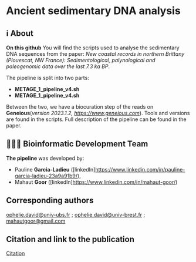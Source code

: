 # Ancient sedimentary DNA analysis

## ℹ️ About

**On this github** You will find the scripts used to analyse the sedimentary DNA sequences from the paper: *New coastal records in northern Brittany (Plouescat, NW France): Sedimentological, palynological and paleogenomic data over the last 7.3 ka BP*.  

The pipeline is split into two parts:
- **METAGE_1_pipeline_v4.sh**
- **METAGE_1_pipeline_v4.sh**

Between the two, we have a biocuration step of the reads on **Geneious**(*version 2023.1.2, https://www.geneious.com*).
Tools and versions are found in the scripts.
Full description of the pipeline can be found in the paper.

## 🧑🏻‍💻 Bioinformatic Development Team

**The pipeline** was developed by:

- Pauline **Garcia-Ladieu** ([linkedIn]https://www.linkedin.com/in/pauline-garcia-ladieu-23a9a91b9/),
- Mahaut **Goor** ([linkedIn]https://www.linkedin.com/in/mahaut-goor/)

## Corresponding authors 
ophelie.david@univ-ubs.fr ; ophelie.david@univ-brest.fr ; mahautgoor@gmail.com

## Citation and link to the publication
[Citation](link)
